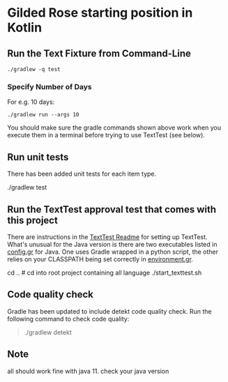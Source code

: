 # Gilded Rose starting position in Kotlin

## Run the Text Fixture from Command-Line

```
./gradlew -q test
```

### Specify Number of Days

For e.g. 10 days:

```
./gradlew run --args 10
```

You should make sure the gradle commands shown above work when you execute them in a terminal before trying to use TextTest (see below).

## Run unit tests

There has been added unit tests for each item type.

./gradlew test

## Run the TextTest approval test that comes with this project

There are instructions in the [TextTest Readme](../texttests/README.md) for setting up TextTest. What's unusual for the Java version is there are two executables listed in [config.gr](../texttests/config.gr) for Java. One uses Gradle wrapped in a python script, the other relies on your CLASSPATH being set correctly in [environment.gr](../texttests/environment.gr).

cd ..  # cd into root project containing all language
./start_texttest.sh

## Code quality check
Gradle has been updated to include detekt code quality check. Run the following command to check code quality:

>./gradlew detekt 

## Note

all should work fine with java 11. check your java version

